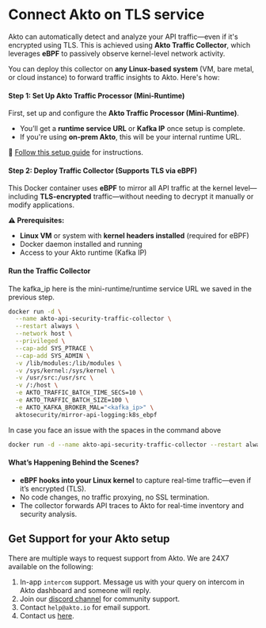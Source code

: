 # Connect Akto on TLS service

Akto can automatically detect and analyze your API traffic—even if it's encrypted using TLS. This is achieved using **Akto Traffic Collector**, which leverages **eBPF** to passively observe kernel-level network activity.

You can deploy this collector on **any Linux-based system** (VM, bare metal, or cloud instance) to forward traffic insights to Akto. Here's how:

#### Step 1: Set Up Akto Traffic Processor (Mini-Runtime)

First, set up and configure the **Akto Traffic Processor (Mini-Runtime)**.

* You’ll get a **runtime service URL** or **Kafka IP** once setup is complete.
* If you're using **on-prem Akto**, this will be your internal runtime URL.

📘 [Follow this setup guide](https://docs.akto.io/getting-started/traffic-processor/hybrid-saas) for instructions.



#### Step 2: Deploy Traffic Collector (Supports TLS via eBPF)

This Docker container uses **eBPF** to mirror all API traffic at the kernel level—including **TLS-encrypted** traffic—without needing to decrypt it manually or modify applications.

**⚠ Prerequisites:**

* **Linux VM** or system with **kernel headers installed** (required for eBPF)
* Docker daemon installed and running
* Access to your Akto runtime (Kafka IP)



#### Run the Traffic Collector

The kafka\_ip here is the mini-runtime/runtime service URL we saved in the previous step.

```bash
docker run -d \
  --name akto-api-security-traffic-collector \
  --restart always \
  --network host \
  --privileged \
  --cap-add SYS_PTRACE \
  --cap-add SYS_ADMIN \
  -v /lib/modules:/lib/modules \
  -v /sys/kernel:/sys/kernel \
  -v /usr/src:/usr/src \
  -v /:/host \
  -e AKTO_TRAFFIC_BATCH_TIME_SECS=10 \
  -e AKTO_TRAFFIC_BATCH_SIZE=100 \
  -e AKTO_KAFKA_BROKER_MAL="<kafka_ip>" \
  aktosecurity/mirror-api-logging:k8s_ebpf
```

In case you face an issue with the spaces in the command above

```bash
docker run -d --name akto-api-security-traffic-collector --restart always --network host --privileged --cap-add SYS_PTRACE --cap-add SYS_ADMIN -v /lib/modules:/lib/modules -v /sys/kernel:/sys/kernel -v /usr/src:/usr/src -v /:/host -e AKTO_TRAFFIC_BATCH_TIME_SECS=10 -e AKTO_TRAFFIC_BATCH_SIZE=100 -e AKTO_KAFKA_BROKER_MAL="<kafka_ip>" aktosecurity/mirror-api-logging:k8s_ebpf
```

#### What’s Happening Behind the Scenes?

* **eBPF hooks into your Linux kernel** to capture real-time traffic—even if it’s encrypted (TLS).
* No code changes, no traffic proxying, no SSL termination.
* The collector forwards API traces to Akto for real-time inventory and security analysis.

## Get Support for your Akto setup

There are multiple ways to request support from Akto. We are 24X7 available on the following:

1. In-app `intercom` support. Message us with your query on intercom in Akto dashboard and someone will reply.
2. Join our [discord channel](https://www.akto.io/community) for community support.
3. Contact `help@akto.io` for email support.
4. Contact us [here](https://www.akto.io/contact-us).
